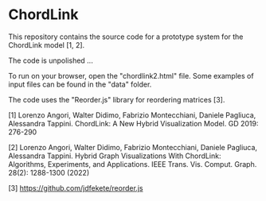# ChordLink

This repository contains the source code for a prototype system for the ChordLink model [1, 2].

The code is unpolished ...

To run on your browser, open the "chordlink2.html" file.
Some examples of input files can be found in the "data" folder.

The code uses the "Reorder.js" library for reordering matrices [3]. 


[1] Lorenzo Angori, Walter Didimo, Fabrizio Montecchiani, Daniele Pagliuca, Alessandra Tappini. ChordLink: A New Hybrid Visualization Model. GD 2019: 276-290

[2] Lorenzo Angori, Walter Didimo, Fabrizio Montecchiani, Daniele Pagliuca, Alessandra Tappini. Hybrid Graph Visualizations With ChordLink: Algorithms, Experiments, and Applications. IEEE Trans. Vis. Comput. Graph. 28(2): 1288-1300 (2022)

[3] https://github.com/jdfekete/reorder.js
